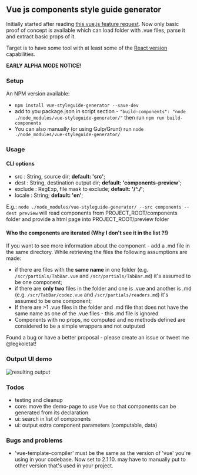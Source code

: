 ## Vue js components style guide generator

Initially started after reading [this vue.js feature request](https://github.com/vuejs/vue-requests/issues/17).
Now only basic proof of concept is available which can load folder with .vue files, parse it and extract basic props of it.

Target is to have some tool with at least some of the [React version](https://github.com/styleguidist/react-styleguidist) capabilities.

**EARLY ALPHA MODE NOTICE!**

### Setup

 An NPM version available:

 - ```npm install vue-styleguide-generator --save-dev```
 - add to you package.json in script section - ```"build-components": "node ./node_modules/vue-styleguide-generator/"``` then run ```npm run build-components```
 - You can also manually (or using Gulp/Grunt) run ```node ./node_modules/vue-styleguide-generator/```


### Usage

#### CLI options

 - src : String, source dir; __default: 'src'__;
 - dest : String, destination output dir; __default: 'components-preview'__;
 - exclude : RegExp, file mask to exclude; __default: '/^\./'__;
 - locale : String; __default: 'en'__;

 E.g.: ```node ./node_modules/vue-styleguide-generator/ --src components --dest preview``` will read components from PROJECT_ROOT/components folder and provide a html page into PROJECT_ROOT/preview folder

#### Who the components are iterated (Why I don't see it in the list ?!)

 If you want to see more information about the component - add a .md file in the same directory.
 While retrieving the files the following assumptions are made:
  - if there are files with the **same name** in one folder (e.g. ```/scr/partials/TabBar.vue``` and ```/scr/partials/TabBar.md```) it's assumed to be one component;
  - if there are **only two** files in the folder and one is .vue and another is .md (e.g. ```/scr/TabBar/codez.vue``` and ```/scr/partials/readers.md```)  it's assumed to be one component;
  - If there are >1 .vue files in the folder and .md file that does not have the same name as one of the .vue files - this .md file is ignored
  - Components with no props, no computed and no methods defined are considered to be a simple wrappers and not outputed


  Found a bug or have a better proposal - please create an issue or tweet me @legkoletat!

### Output UI demo

 ![resulting output](https://raw.githubusercontent.com/shershen08/vue-styleguide-generator/master/demo-output.jpg)

### Todos

- testing and cleanup
- core: move the demo-page to use Vue so that components can be generated from its declaration
- ui: search in list of components
- ui: output extra component parameters (computable, data)

### Bugs and problems

- 'vue-template-compiler' must be the same as the version of 'vue' you're using in your codebase. Now set to 2.1.10. may have to manually put to other version that's used in your project.
